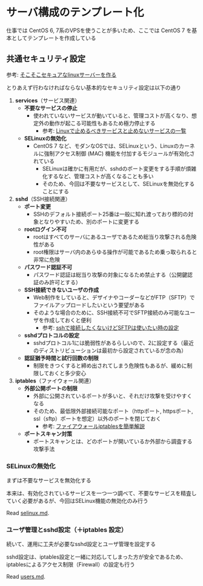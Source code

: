 # サーバ構成のテンプレート化

仕事では CentOS 6, 7系のVPSを使うことが多いため、ここでは CentOS 7 を基本としてテンプレートを作成している

## 共通セキュリティ設定

参考: [そこそこセキュアなlinuxサーバーを作る](https://qiita.com/cocuh/items/e7c305ccffb6841d109c)

とりあえず行わなければならない基本的なセキュリティ設定は以下の通り

1. **services**（サービス関連）
    - **不要なサービスの停止**
        - 使われていないサービスが動いていると、管理コストが高くなり、想定外の動作が起こる可能性もあるため極力停止する
            - 参考: [Linuxで止めるべきサービスと止めないサービスの一覧](https://tech-mmmm.blogspot.com/2016/03/linux.html)
    - **SELinuxの無効化**
        - CentOS 7 など、モダンなOSでは、SELinuxという、Linuxのカーネルに強制アクセス制御 (MAC) 機能を付加するモジュールが有効化されている  
            - SELinuxは確かに有用だが、sshdのポート変更をする手順が煩雑化するなど、管理コストが高くなることも多い
            - そのため、今回は不要なサービスとして、SELinuxを無効化することにする
2. **sshd**（SSH接続関連）
    - **ポート変更**
        - SSHのデフォルト接続ポート25番は一般に知れ渡っており標的の対象となりやすいため、別のポートに変更する
    - **rootログイン不可**
        - rootはすべてのサーバにあるユーザであるため総当り攻撃される危険性がある
        - root権限はサーバ内のあらゆる操作が可能であるため乗っ取られると非常に危険
    - **パスワード認証不可**
        - パスワード認証は総当り攻撃の対象になるため禁止する（公開鍵認証のみ許可とする）
    - **SSH接続できないユーザの作成**
        - Web制作をしていると、デザイナやコーダーなどがFTP（SFTP）でファイルアップロードしたいという要望がある
        - そのような場合のために、SSH接続不可でSFTP接続のみ可能なユーザを作成しておくと便利
            - 参考: [sshで接続したくないけどSFTPは使いたい時の設定](https://qiita.com/nisihunabasi/items/aa0cf18dbf8fd4320b2c)
    - **sshdプロトコルの設定**
        - sshdプロトコル1には脆弱性があるらしいので、2に設定する（最近のディストリビューションは最初から設定されているが念の為）
    - **認証猶予時間と試行回数の制限**
        - 制限をきつくすると締め出されてしまう危険性もあるが、緩めに制限しておくと多少安心
3. **iptables**（ファイウォール関連）
    - **外部公開ポートの制限**
        - 外部に公開されているポートが多いと、それだけ攻撃を受けやすくなる
        - そのため、最低限外部接続可能なポート（httpポート, httpsポート, ssl（sftp）ポートを想定）以外のポートを閉じておく
            - 参考: [ファイアウォールiptablesを簡単解説](https://knowledge.sakura.ad.jp/4048/)
    - **ポートスキャン対策**
        - ポートスキャンとは、どのポートが開いているか外部から調査する攻撃手法

### SELinuxの無効化
まずは不要なサービスを無効化する

本来は、有効化されているサービスを一つ一つ調べて、不要なサービスを精査していく必要があるが、今回はSELinux機能の無効化のみ行う

Read [selinux.md](./selinux.md).

### ユーザ管理とsshd設定（＋iptables 設定）
続いて、運用に工夫が必要なsshd設定とユーザ管理を設定する

sshd設定は、iptables設定と一緒に対応してしまった方が安全であるため、iptablesによるアクセス制限（Firewall）の設定も行う

Read [users.md](./users.md).
